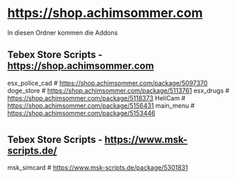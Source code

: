# https://shop.achimsommer.com

In diesen Ordner kommen die Addons 

## Tebex Store Scripts - https://shop.achimsommer.com 
esx_police_cad # https://shop.achimsommer.com/package/5097370
doge_store # https://shop.achimsommer.com/package/5113761
esx_drugs # https://shop.achimsommer.com/package/5118373
HeliCam # https://shop.achimsommer.com/package/5156431
main_menu # https://shop.achimsommer.com/package/5153446
#
## Tebex Store Scripts - https://www.msk-scripts.de/
msk_simcard # https://www.msk-scripts.de/package/5301831